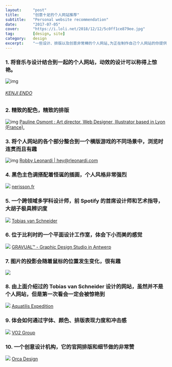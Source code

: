 ```yaml
---
layout:     "post"
title:      "创意十足的个人网站推荐"
subtitle:   "Personal website recommendation"
date:       "2017-07-05"
cover:      "https://i.loli.net/2018/12/12/5c0ff1ce879ee.jpg"
tag:        [design, site]
category:   design
excerpt:    "一些设计、排版以及创意非常棒的个人网站,为正在制作自己个人网站的你提供灵感..."
---
```


### 1. 将音乐与设计结合到一起的个人网站，动效的设计可以称得上惊艳。
![img](https://i.loli.net/2018/07/10/5b441b18d4151.jpg)
###### [KENJI ENDO](http://kenjiendo.com/)

### 2. 精致的配色，精致的排版
![img](https://i.loli.net/2018/07/10/5b441b22157cc.jpg)
[Pauline Osmont : Art director, Web Designer, Illustrator based in Lyon (France).](http://www.paulineosmont.com/)

### 3. 将个人网站的各个部分整合到一个横版游戏的不同场景中，浏览时连贯而且有趣
![img](https://i.loli.net/2018/07/10/5b441b2c5c28a.jpg)
[Robby Leonardi | hey@rleonardi.com](http://www.rleonardi.com/)

### 4. 黑色主色调搭配着怪诞的插画，个人风格非常强烈
![](https://i.loli.net/2018/07/10/5b441b3876795.jpg)
[nerisson.fr](http://www.nerisson.fr/)

### 5. 一个跨领域多学科设计师，前 Spotify 的首席设计师和艺术指导，大胡子极具辨识度
![](https://i.loli.net/2018/07/10/5b441b3e4f681.jpg)
[Tobias van Schneider](http://www.vanschneider.com/)

### 6. 位于比利时的一个平面设计工作室，体会下小而美的感觉
![](https://i.loli.net/2018/07/10/5b441b46060d1.jpg)
[GRAVUAL™ - Graphic Design Studio in Antwerp](http://gravual.com/en/)

### 7. 图片的投影会随着鼠标的位置发生变化，很有趣
![](https://i.loli.net/2018/07/10/5b441b4e81b64.jpg)

### 8. 由上面介绍过的 Tobias van Schneider 设计的网站，虽然并不是个人网站，但是第一次看会一定会被惊艳到
![](https://i.loli.net/2018/07/10/5b441b55ea5ed.jpg)
[Aquatilis Expedition](http://aquatilis.tv/)

### 9. 体会如何通过字体、颜色、排版表现力度和冲击感
![](https://i.loli.net/2018/07/10/5b441b7bad6f1.jpg)
[VO2 Group](http://www.vo2-group.com/)

### 10. 一个创意设计机构，它的官网排版和细节做的非常赞
![](https://i.loli.net/2018/07/10/5b441b8160f6e.jpg)
[Orca Design](http://www.onlyorca.com/)
